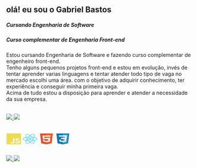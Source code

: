 ## olá! eu sou o Gabriel Bastos

#####  Cursando Engenharia de Software
##### Curso complementar de Engenharia Front-end
<p>Estou cursando Engenharia de Software e fazendo curso complementar de engenheiro front-end.<br>
Tenho alguns pequenos projetos front-end e estou em evolução, invés de tentar aprender varias linguagens e tentar atender todo tipo de vaga no mercado escolhi uma área. com o objetivo de adquirir conhecimento, ter experiência e conseguir minha primeira vaga.<br>
Acima de tudo estou a disposição para aprender e atender a necessidade da sua empresa.</p>

<br>
 <div>
 <a href="https://drive.google.com/file/d/1K3GQ52cnoZyuf_Yd-9kJmoQPv4CB6LCX/view" target="_blank">
  <img height="160em" src="https://github-readme-stats.vercel.app/api?username=devbastos&show_icons=true&theme=dark&include_all_commits=true&count_private=true">
 <img height="160em" src="https://github-readme-stats.vercel.app/api/top-langs/?username=devbastos&layout=compact&langs_count=7&theme=dark"></a>
</div>
 <br>
<div style="display: inline_block"><br>
  <img align="center" alt="Gael-Js" height="30" width="40" src="https://raw.githubusercontent.com/devicons/devicon/master/icons/javascript/javascript-plain.svg"> 
  <img align="center" alt="Gael-React" height="30" width="40" src="https://raw.githubusercontent.com/devicons/devicon/master/icons/react/react-original.svg">
  <img align="center" alt="Gael-HTML" height="30" width="40" src="https://raw.githubusercontent.com/devicons/devicon/master/icons/html5/html5-original.svg">
  <img align="center" alt="Gael-CSS" height="30" width="40" src="https://raw.githubusercontent.com/devicons/devicon/master/icons/css3/css3-original.svg">
 
</div>
  
  ##
 
<div> 
  <a href="https://www.instagram.com/bastos_gabriel13/" target="_blank"><img src="https://img.shields.io/badge/-Instagram-%23E4405F?style=for-the-badge&logo=instagram&logoColor=white" target="_blank"> </a>  
  <a href="https://www.linkedin.com/in/gabriel-bastos-barbosa-2315b71b9/" target="_blank"><img src="https://img.shields.io/badge/-LinkedIn-%230077B5?style=for-the-badge&logo=linkedin&logoColor=white" target="_blank"> </a> 
 
<!--   ![Snake animation](https://github.com/devbastos/devbastos/blob/output/github-contribution-grid-snake.svg) -->
 
</div>
